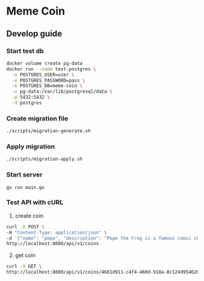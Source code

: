 # Meme Coin

## Develop guide

### Start test db

```sh
docker volume create pg-data
docker run --name test-postgres \
  -e POSTGRES_USER=user \
  -e POSTGRES_PASSWORD=pass \
  -e POSTGRES_DB=meme-coin \
  -v pg-data:/var/lib/postgresql/data \
  -p 5432:5432 \
  -d postgres
```

### Create migration file

```sh
./scripts/migration-generate.sh
```

### Apply migration

```sh
./scripts/migration-apply.sh
```

### Start server

```
go run main.go
```

### Test API with cURL

1. create coin

```sh
curl -X POST \
-H "Content-Type: application/json" \
-d '{"name": "pepe", "description": "Pepe the Frog is a famous comic character and Internet meme created by cartoonist Matt Furie."}' \
http://localhost:8080/api/v1/coins 
```

2. get coin

```sh
curl -X GET \
http://localhost:8080/api/v1/coins/4681d911-c4f4-460d-918a-8c124d954626
```

